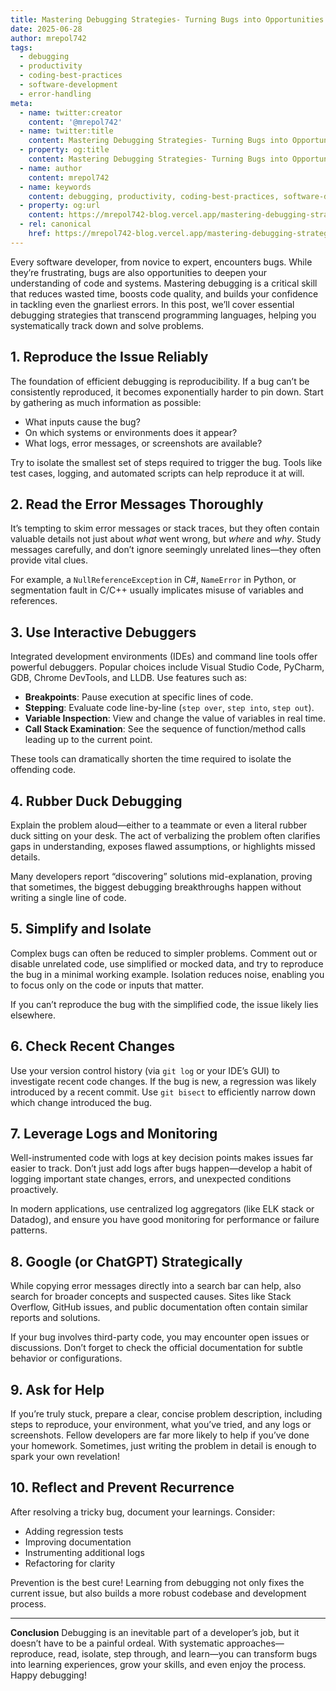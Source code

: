 ```yaml
---
title: Mastering Debugging Strategies- Turning Bugs into Opportunities
date: 2025-06-28
author: mrepol742
tags:
  - debugging
  - productivity
  - coding-best-practices
  - software-development
  - error-handling
meta:
  - name: twitter:creator
    content: '@mrepol742'
  - name: twitter:title
    content: Mastering Debugging Strategies- Turning Bugs into Opportunities
  - property: og:title
    content: Mastering Debugging Strategies- Turning Bugs into Opportunities
  - name: author
    content: mrepol742
  - name: keywords
    content: debugging, productivity, coding-best-practices, software-development, error-handling
  - property: og:url
    content: https://mrepol742-blog.vercel.app/mastering-debugging-strategies-turning-bugs-into-opportunities/
  - rel: canonical
    href: https://mrepol742-blog.vercel.app/mastering-debugging-strategies-turning-bugs-into-opportunities/
---
```


Every software developer, from novice to expert, encounters bugs. While they’re frustrating, bugs are also opportunities to deepen your understanding of code and systems. Mastering debugging is a critical skill that reduces wasted time, boosts code quality, and builds your confidence in tackling even the gnarliest errors. In this post, we’ll cover essential debugging strategies that transcend programming languages, helping you systematically track down and solve problems.

## 1. Reproduce the Issue Reliably
The foundation of efficient debugging is reproducibility. If a bug can’t be consistently reproduced, it becomes exponentially harder to pin down. Start by gathering as much information as possible:

- What inputs cause the bug?
- On which systems or environments does it appear?
- What logs, error messages, or screenshots are available?

Try to isolate the smallest set of steps required to trigger the bug. Tools like test cases, logging, and automated scripts can help reproduce it at will.

## 2. Read the Error Messages Thoroughly
It’s tempting to skim error messages or stack traces, but they often contain valuable details not just about *what* went wrong, but *where* and *why*. Study messages carefully, and don’t ignore seemingly unrelated lines—they often provide vital clues.

For example, a `NullReferenceException` in C#, `NameError` in Python, or segmentation fault in C/C++ usually implicates misuse of variables and references.

## 3. Use Interactive Debuggers
Integrated development environments (IDEs) and command line tools offer powerful debuggers. Popular choices include Visual Studio Code, PyCharm, GDB, Chrome DevTools, and LLDB. Use features such as:

- **Breakpoints**: Pause execution at specific lines of code.
- **Stepping**: Evaluate code line-by-line (`step over`, `step into`, `step out`).
- **Variable Inspection**: View and change the value of variables in real time.
- **Call Stack Examination**: See the sequence of function/method calls leading up to the current point.

These tools can dramatically shorten the time required to isolate the offending code.

## 4. Rubber Duck Debugging
Explain the problem aloud—either to a teammate or even a literal rubber duck sitting on your desk. The act of verbalizing the problem often clarifies gaps in understanding, exposes flawed assumptions, or highlights missed details.

Many developers report “discovering” solutions mid-explanation, proving that sometimes, the biggest debugging breakthroughs happen without writing a single line of code.

## 5. Simplify and Isolate
Complex bugs can often be reduced to simpler problems. Comment out or disable unrelated code, use simplified or mocked data, and try to reproduce the bug in a minimal working example. Isolation reduces noise, enabling you to focus only on the code or inputs that matter.

If you can’t reproduce the bug with the simplified code, the issue likely lies elsewhere.

## 6. Check Recent Changes
Use your version control history (via `git log` or your IDE’s GUI) to investigate recent code changes. If the bug is new, a regression was likely introduced by a recent commit. Use `git bisect` to efficiently narrow down which change introduced the bug.

## 7. Leverage Logs and Monitoring
Well-instrumented code with logs at key decision points makes issues far easier to track. Don’t just add logs after bugs happen—develop a habit of logging important state changes, errors, and unexpected conditions proactively.

In modern applications, use centralized log aggregators (like ELK stack or Datadog), and ensure you have good monitoring for performance or failure patterns.

## 8. Google (or ChatGPT) Strategically
While copying error messages directly into a search bar can help, also search for broader concepts and suspected causes. Sites like Stack Overflow, GitHub issues, and public documentation often contain similar reports and solutions. 

If your bug involves third-party code, you may encounter open issues or discussions. Don’t forget to check the official documentation for subtle behavior or configurations.

## 9. Ask for Help
If you’re truly stuck, prepare a clear, concise problem description, including steps to reproduce, your environment, what you’ve tried, and any logs or screenshots. Fellow developers are far more likely to help if you’ve done your homework. Sometimes, just writing the problem in detail is enough to spark your own revelation!

## 10. Reflect and Prevent Recurrence
After resolving a tricky bug, document your learnings. Consider:
- Adding regression tests
- Improving documentation
- Instrumenting additional logs
- Refactoring for clarity

Prevention is the best cure! Learning from debugging not only fixes the current issue, but also builds a more robust codebase and development process.

---

**Conclusion**
Debugging is an inevitable part of a developer’s job, but it doesn’t have to be a painful ordeal. With systematic approaches—reproduce, read, isolate, step through, and learn—you can transform bugs into learning experiences, grow your skills, and even enjoy the process. Happy debugging!
